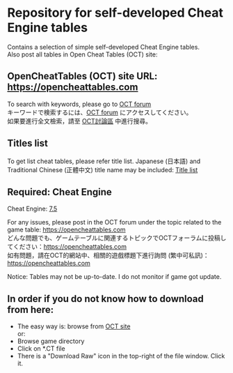 # Repository for self-developed Cheat Engine tables
Contains a selection of simple self-developed Cheat Engine tables.  
Also post all tables in Open Cheat Tables (OCT) site:

## OpenCheatTables (OCT) site URL: https://opencheattables.com  
To search with keywords, please go to [OCT forum](https://opencheattables.com)  
キーワードで検索するには、[OCT forum](https://opencheattables.com) にアクセスしてください。  
如果要進行全文檢索，請至 [OCT討論區](https://opencheattables.com) 中進行搜尋。  

## Titles list  
To get list cheat tables, please refer title list. 
Japanese (日本語) and Traditional Chinese (正體中文) title name may be included:
[Title list](https://github.com/bbfox0703/Mydev-Cheat-Engine-Tables/blob/main/TITLELIST.md)

## Required: Cheat Engine  
Cheat Engine: [7.5](https://github.com/cheat-engine/cheat-engine/releases)  
  
For any issues, please post in the OCT forum under the topic related to the game table: https://opencheattables.com  
どんな問題でも、ゲームテーブルに関連するトピックでOCTフォーラムに投稿してください：https://opencheattables.com  
如有問題，請在OCT的網站中、相關的遊戲標題下進行詢問 (繁中可私訊)：https://opencheattables.com  

Notice: Tables may not be up-to-date. I do not monitor if game got update.  

## In order if you do not know how to download from here:  
* The easy way is: browse from [OCT site](https://opencheattables.com)  
or:  
* Browse game directory  
* Click on \*.CT file  
* There is a "Download Raw" icon in the top-right of the file window. Click it.  
